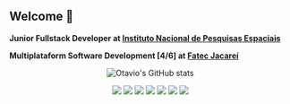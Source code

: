 ## Welcome 🐙

**Junior Fullstack Developer at [Instituto Nacional de Pesquisas Espaciais](https://www.gov.br/inpe/pt-br)**

**Multiplataform Software Development [4/6] at [Fatec Jacareí](https://www.fatecjacarei.com.br/)**

<div align="center">
   
   ![Otavio's GitHub stats](https://github-readme-stats.vercel.app/api?username=otavioabreu27&theme=default&show_icons=true)
   
   <img src="https://img.shields.io/badge/Python-3776AB?style=for-the-badge&logo=python&logoColor=white" /> 
   <img src="https://img.shields.io/badge/TypeScript-007ACC?style=for-the-badge&logo=typescript&logoColor=white" />
   <img src="https://img.shields.io/badge/Java-ED8B00?style=for-the-badge&logo=openjdk&logoColor=white" />
   <img src="https://img.shields.io/badge/Go-00ADD8?style=for-the-badge&logo=go&logoColor=white" />
   <img src="https://img.shields.io/badge/Shell_Script-121011?style=for-the-badge&logo=gnu-bash&logoColor=white" />
   <img src="https://img.shields.io/badge/React-20232A?style=for-the-badge&logo=react&logoColor=61DAFB" />
   <img src="https://img.shields.io/badge/docker-%230db7ed.svg?style=for-the-badge&logo=docker&logoColor=white" />
</div>
